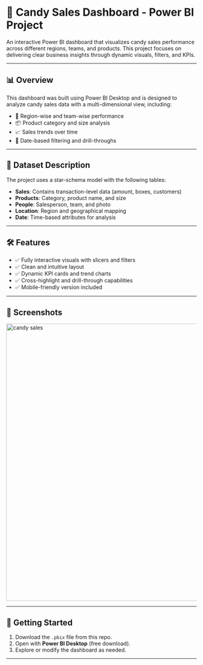 # 🍬 Candy Sales Dashboard - Power BI Project

An interactive Power BI dashboard that visualizes candy sales performance across different regions, teams, and products. This project focuses on delivering clear business insights through dynamic visuals, filters, and KPIs.

---

## 📊 Overview

This dashboard was built using Power BI Desktop and is designed to analyze candy sales data with a multi-dimensional view, including:

- 📍 Region-wise and team-wise performance
- 📦 Product category and size analysis
- 📈 Sales trends over time
- 📅 Date-based filtering and drill-throughs

---

## 🧩 Dataset Description

The project uses a star-schema model with the following tables:

- **Sales**: Contains transaction-level data (amount, boxes, customers)
- **Products**: Category, product name, and size
- **People**: Salesperson, team, and photo
- **Location**: Region and geographical mapping
- **Date**: Time-based attributes for analysis

---

## 🛠️ Features

- ✅ Fully interactive visuals with slicers and filters
- ✅ Clean and intuitive layout
- ✅ Dynamic KPI cards and trend charts
- ✅ Cross-highlight and drill-through capabilities
- ✅ Mobile-friendly version included

---

## 📸 Screenshots

<img width="1304" height="734" alt="candy sales" src="https://github.com/user-attachments/assets/f5514e60-7df5-44ec-b205-4ff7f94261a2" />


---

## 🚀 Getting Started

1. Download the `.pbix` file from this repo.
2. Open with **Power BI Desktop** (free download).
3. Explore or modify the dashboard as needed.

---
